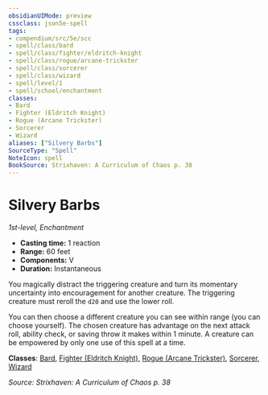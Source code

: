 ```yaml
---
obsidianUIMode: preview
cssclass: json5e-spell
tags:
- compendium/src/5e/scc
- spell/class/bard
- spell/class/fighter/eldritch-knight
- spell/class/rogue/arcane-trickster
- spell/class/sorcerer
- spell/class/wizard
- spell/level/1
- spell/school/enchantment
classes:
- Bard
- Fighter (Eldritch Knight)
- Rogue (Arcane Trickster)
- Sorcerer
- Wizard
aliases: ["Silvery Barbs"]
SourceType: "Spell"
NoteIcon: spell
BookSource: Strixhaven: A Curriculum of Chaos p. 38
---
```

# Silvery Barbs
*1st-level, Enchantment*  

- **Casting time:** 1 reaction
- **Range:** 60 feet
- **Components:** V
- **Duration:** Instantaneous

You magically distract the triggering creature and turn its momentary uncertainty into encouragement for another creature. The triggering creature must reroll the `d20` and use the lower roll.

You can then choose a different creature you can see within range (you can choose yourself). The chosen creature has advantage on the next attack roll, ability check, or saving throw it makes within 1 minute. A creature can be empowered by only one use of this spell at a time.

**Classes**: [Bard](/2-Mechanics/CLI/classes/bard.md), [Fighter (Eldritch Knight)](/2-Mechanics/CLI/classes/fighter-eldritch-knight.md), [Rogue (Arcane Trickster)](/2-Mechanics/CLI/classes/rogue-arcane-trickster.md), [Sorcerer](/2-Mechanics/CLI/classes/sorcerer.md), [Wizard](/2-Mechanics/CLI/classes/wizard.md)

*Source: Strixhaven: A Curriculum of Chaos p. 38*